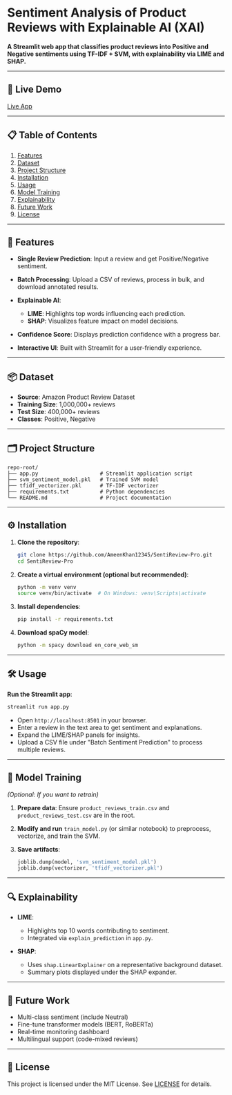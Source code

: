 # Sentiment Analysis of Product Reviews with Explainable AI (XAI)

**A Streamlit web app that classifies product reviews into Positive and Negative sentiments using TF-IDF + SVM, with explainability via LIME and SHAP.**

---

## 🚀 Live Demo

[Live App](https://sentireview-pro-onlyforyou.streamlit.app/)

---

## 📋 Table of Contents

1. [Features](#features)
2. [Dataset](#dataset)
3. [Project Structure](#project-structure)
4. [Installation](#installation)
5. [Usage](#usage)
6. [Model Training](#model-training)
7. [Explainability](#explainability)
8. [Future Work](#future-work)
9. [License](#license)

---

## 🌟 Features

* **Single Review Prediction**: Input a review and get Positive/Negative sentiment.
* **Batch Processing**: Upload a CSV of reviews, process in bulk, and download annotated results.
* **Explainable AI**:

  * **LIME**: Highlights top words influencing each prediction.
  * **SHAP**: Visualizes feature impact on model decisions.
* **Confidence Score**: Displays prediction confidence with a progress bar.
* **Interactive UI**: Built with Streamlit for a user-friendly experience.

---

## 📦 Dataset

* **Source**: Amazon Product Review Dataset
* **Training Size**: 1,000,000+ reviews
* **Test Size**: 400,000+ reviews
* **Classes**: Positive, Negative

---

## 🗂️ Project Structure

```plaintext
repo-root/
├── app.py                    # Streamlit application script
├── svm_sentiment_model.pkl   # Trained SVM model
├── tfidf_vectorizer.pkl      # TF-IDF vectorizer
├── requirements.txt          # Python dependencies
└── README.md                 # Project documentation
```

---

## ⚙️ Installation

1. **Clone the repository**:

   ```bash
   git clone https://github.com/AmeenKhan12345/SentiReview-Pro.git
   cd SentiReview-Pro
   ```

2. **Create a virtual environment (optional but recommended)**:

   ```bash
   python -m venv venv
   source venv/bin/activate  # On Windows: venv\Scripts\activate
   ```

3. **Install dependencies**:

   ```bash
   pip install -r requirements.txt
   ```

4. **Download spaCy model**:

   ```bash
   python -m spacy download en_core_web_sm
   ```

---

## 🛠️ Usage

**Run the Streamlit app**:

```bash
streamlit run app.py
```

* Open `http://localhost:8501` in your browser.
* Enter a review in the text area to get sentiment and explanations.
* Expand the LIME/SHAP panels for insights.
* Upload a CSV file under "Batch Sentiment Prediction" to process multiple reviews.

---

## 🔄 Model Training

*(Optional: If you want to retrain)*

1. **Prepare data**: Ensure `product_reviews_train.csv` and `product_reviews_test.csv` are in the root.
2. **Modify and run** `train_model.py` (or similar notebook) to preprocess, vectorize, and train the SVM.
3. **Save artifacts**:

   ```python
   joblib.dump(model, 'svm_sentiment_model.pkl')
   joblib.dump(vectorizer, 'tfidf_vectorizer.pkl')
   ```

---

## 🔍 Explainability

* **LIME**:

  * Highlights top 10 words contributing to sentiment.
  * Integrated via `explain_prediction` in `app.py`.

* **SHAP**:

  * Uses `shap.LinearExplainer` on a representative background dataset.
  * Summary plots displayed under the SHAP expander.

---

## 🔮 Future Work

* Multi-class sentiment (include Neutral)
* Fine-tune transformer models (BERT, RoBERTa)
* Real-time monitoring dashboard
* Multilingual support (code-mixed reviews)

---

## 📄 License

This project is licensed under the MIT License. See [LICENSE](LICENSE) for details.
